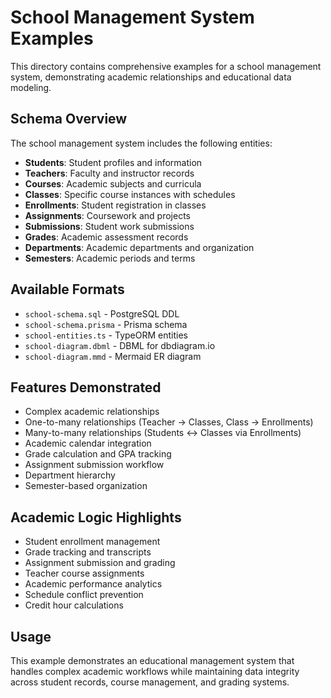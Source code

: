 # School Management System Examples

This directory contains comprehensive examples for a school management system, demonstrating academic relationships and educational data modeling.

## Schema Overview

The school management system includes the following entities:
- **Students**: Student profiles and information
- **Teachers**: Faculty and instructor records
- **Courses**: Academic subjects and curricula
- **Classes**: Specific course instances with schedules
- **Enrollments**: Student registration in classes
- **Assignments**: Coursework and projects
- **Submissions**: Student work submissions
- **Grades**: Academic assessment records
- **Departments**: Academic departments and organization
- **Semesters**: Academic periods and terms

## Available Formats

- `school-schema.sql` - PostgreSQL DDL
- `school-schema.prisma` - Prisma schema
- `school-entities.ts` - TypeORM entities
- `school-diagram.dbml` - DBML for dbdiagram.io
- `school-diagram.mmd` - Mermaid ER diagram

## Features Demonstrated

- Complex academic relationships
- One-to-many relationships (Teacher → Classes, Class → Enrollments)
- Many-to-many relationships (Students ↔ Classes via Enrollments)
- Academic calendar integration
- Grade calculation and GPA tracking
- Assignment submission workflow
- Department hierarchy
- Semester-based organization

## Academic Logic Highlights

- Student enrollment management
- Grade tracking and transcripts
- Assignment submission and grading
- Teacher course assignments
- Academic performance analytics
- Schedule conflict prevention
- Credit hour calculations

## Usage

This example demonstrates an educational management system that handles complex academic workflows while maintaining data integrity across student records, course management, and grading systems.